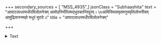 +++
secondary_sources = [ "MSS_4935",]
jsonClass = "Subhaashita"
text = "आपाटलाधरमधीरविलोलनेत्रम् आमोदनिर्भरितमद्भुतकान्तिपूरम्।  \nआविस्मितामृतमनुस्मृतिलोभनीयम् आमुद्रिताननमहो मधुरं मुरारेः॥"
title = "आपाटलाधरमधीरविलोलनेत्रम्"

+++

<details><summary>Text</summary>

आपाटलाधरमधीरविलोलनेत्रम् आमोदनिर्भरितमद्भुतकान्तिपूरम्।  
आविस्मितामृतमनुस्मृतिलोभनीयम् आमुद्रिताननमहो मधुरं मुरारेः॥
</details>
